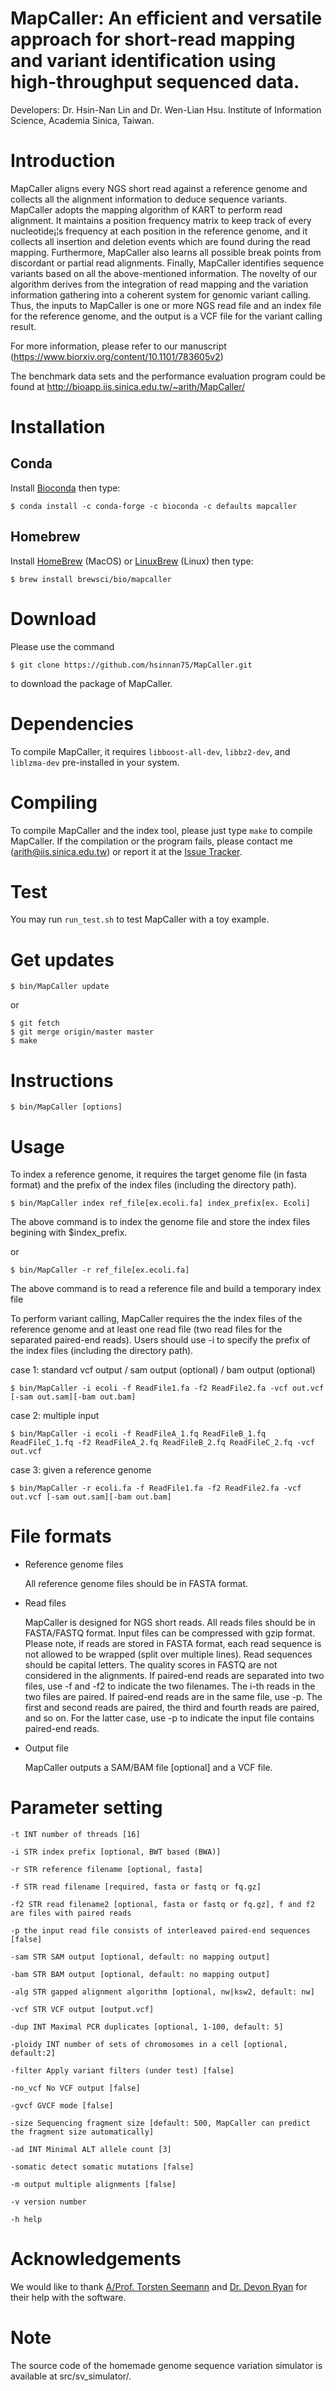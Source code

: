 MapCaller: An efficient and versatile approach for short-read mapping and variant identification using high-throughput sequenced data.
===================

Developers: Dr. Hsin-Nan Lin and Dr. Wen-Lian Hsu. Institute of Information Science, Academia Sinica, Taiwan.

# Introduction
MapCaller aligns every NGS short read against a reference genome and collects all the alignment information to deduce sequence variants. MapCaller adopts the mapping algorithm of KART to perform read alignment. It maintains a position frequency matrix to keep track of every nucleotide¡¦s frequency at each position in the reference genome, and it collects all insertion and deletion events which are found during the read mapping. Furthermore, MapCaller also learns all possible break points from discordant or partial read alignments. Finally, MapCaller identifies sequence variants based on all the above-mentioned information. The novelty of our algorithm derives from the integration of read mapping and the variation information gathering into a coherent system for genomic variant calling. Thus, the inputs to MapCaller is one or more NGS read file and an index file for the reference genome, and the output is a VCF file for the variant calling result.

For more information, please refer to our manuscript (https://www.biorxiv.org/content/10.1101/783605v2)

The benchmark data sets and the performance evaluation program could be found at http://bioapp.iis.sinica.edu.tw/~arith/MapCaller/

# Installation

## Conda
Install [Bioconda](https://bioconda.github.io/user/install.html) then type:
```
$ conda install -c conda-forge -c bioconda -c defaults mapcaller
```

## Homebrew
Install [HomeBrew](http://brew.sh/) (MacOS) or [LinuxBrew](http://linuxbrew.sh/) (Linux) then type:
```
$ brew install brewsci/bio/mapcaller
```

# Download

Please use the command 
  ```
  $ git clone https://github.com/hsinnan75/MapCaller.git
  ```
to download the package of MapCaller.

# Dependencies
To compile MapCaller, it requires `libboost-all-dev`, `libbz2-dev`, and `liblzma-dev` pre-installed in your system.

# Compiling
To compile MapCaller and the index tool, please just type `make` to compile MapCaller. If the compilation or the program fails, please contact me (arith@iis.sinica.edu.tw) or report it at the
[Issue Tracker](https://github.com/hsinnan75/MapCaller/issues).

# Test
You may run `run_test.sh` to test MapCaller with a toy example.

# Get updates
  ```
  $ bin/MapCaller update
  ```
or
  ```
  $ git fetch
  $ git merge origin/master master
  $ make
  ```

# Instructions

  ```
  $ bin/MapCaller [options]
  ```

# Usage

To index a reference genome, it requires the target genome file (in fasta format) and the prefix of the index files (including the directory path).

  ```
  $ bin/MapCaller index ref_file[ex.ecoli.fa] index_prefix[ex. Ecoli]
  ```
The above command is to index the genome file and store the index files begining with $index_prefix.

or

  ```
  $ bin/MapCaller -r ref_file[ex.ecoli.fa] 
  ```
The above command is to read a reference file and build a temporary index file

To perform variant calling, MapCaller requires the the index files of the reference genome and at least one read file (two read files for the separated paired-end reads). Users should use -i to specify the prefix of the index files (including the directory path).

 case 1: standard vcf output / sam output (optional) / bam output (optional)
  ```
 $ bin/MapCaller -i ecoli -f ReadFile1.fa -f2 ReadFile2.fa -vcf out.vcf [-sam out.sam][-bam out.bam]
  ```

 case 2: multiple input 
  ```
 $ bin/MapCaller -i ecoli -f ReadFileA_1.fq ReadFileB_1.fq ReadFileC_1.fq -f2 ReadFileA_2.fq ReadFileB_2.fq ReadFileC_2.fq -vcf out.vcf
  ```

 case 3: given a reference genome
  ```
 $ bin/MapCaller -r ecoli.fa -f ReadFile1.fa -f2 ReadFile2.fa -vcf out.vcf [-sam out.sam][-bam out.bam]
  ```

# File formats

- Reference genome files

    All reference genome files should be in FASTA format.

- Read files

    MapCaller is designed for NGS short reads. All reads files should be in FASTA/FASTQ format. Input files can be compressed with gzip format.
    Please note, if reads are stored in FASTA format, each read sequence is not allowed to be wrapped (split over multiple lines).
    Read sequences should be capital letters. The quality scores in FASTQ are not considered in the alignments. 
    If paired-end reads are separated into two files, use -f and -f2 to indicate the two filenames. The i-th reads in the two files are paired. If paired-end reads are in the same file, use -p. The first and second reads are paired, the third and fourth reads are paired, and so on. For the latter case, use -p to indicate the input file contains paired-end reads.

- Output file

    MapCaller outputs a SAM/BAM file [optional] and a VCF file. 

# Parameter setting

 ```
-t INT number of threads [16]

-i STR index prefix [optional, BWT based (BWA)]

-r STR reference filename [optional, fasta]

-f STR read filename [required, fasta or fastq or fq.gz]

-f2 STR read filename2 [optional, fasta or fastq or fq.gz], f and f2 are files with paired reads

-p the input read file consists of interleaved paired-end sequences [false]

-sam STR SAM output [optional, default: no mapping output]

-bam STR BAM output [optional, default: no mapping output]

-alg STR gapped alignment algorithm [optional, nw|ksw2, default: nw]

-vcf STR VCF output [output.vcf]

-dup INT Maximal PCR duplicates [optional, 1-100, default: 5]

-ploidy INT number of sets of chromosomes in a cell [optional, default:2]

-filter Apply variant filters (under test) [false]

-no_vcf No VCF output [false]

-gvcf GVCF mode [false]

-size Sequencing fragment size [default: 500, MapCaller can predict the fragment size automatically]

-ad INT Minimal ALT allele count [3]

-somatic detect somatic mutations [false]

-m output multiple alignments [false]

-v version number

-h help

  ```
# Acknowledgements
We would like to thank [A/Prof. Torsten Seemann](https://github.com/tseemann)
and [Dr. Devon Ryan](https://github.com/dpryan79) for their help with the software.

# Note
The source code of the homemade genome sequence variation simulator is available at src/sv_simulator/.
